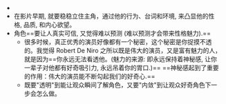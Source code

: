 -
- 在影片早期, 就要稳稳立住主角，通过他的行为、台词和环境, 来凸显他的性格, 品质, 和内心欲望。
- 角色==要让人真实可信, 又觉得难以预测 (难以预测才会带来性格魅力).==
	- 很多时候，真正优秀的演员好像都有一个秘密，这个秘密是你捉摸不透的。我觉得 Robert De Niro 之所以既是伟大的演员，又是富有魅力的人，就是因为==你永远无法看透他。(魅力的来源: 即永远保持着神秘感, 让你一辈子对他都有好奇吸引力, 永远吊着你的胃口.)==
	  ==神秘感起到了重要的作用：伟大的演员能不断勾起我们的好奇心.==
	- 既要"透明"到能让观众瞬间了解角色，又要"内敛"到让观众好奇角色下一步会怎么做。